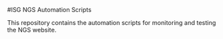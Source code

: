 #ISG NGS  Automation Scripts

This repository contains the automation scripts for monitoring and testing the NGS website.
